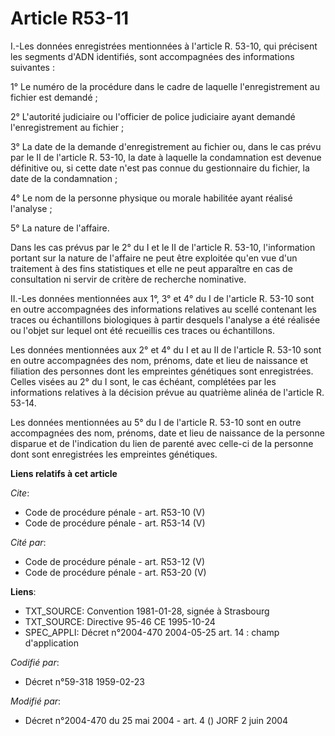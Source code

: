 # Article R53-11

I.-Les données enregistrées mentionnées à l'article R. 53-10, qui précisent les segments d'ADN identifiés, sont accompagnées
des informations suivantes : 

1° Le numéro de la procédure dans le cadre de laquelle l'enregistrement au fichier est demandé ; 

2° L'autorité judiciaire ou l'officier de police judiciaire ayant demandé l'enregistrement au fichier ; 

3° La date de la demande d'enregistrement au fichier ou, dans le cas prévu par le II de l'article R. 53-10, la date à
laquelle la condamnation est devenue définitive ou, si cette date n'est pas connue du gestionnaire du fichier, la date de la
condamnation ; 

4° Le nom de la personne physique ou morale habilitée ayant réalisé l'analyse ; 

5° La nature de l'affaire. 

Dans les cas prévus par le 2° du I et le II de l'article R. 53-10, l'information portant sur la nature de l'affaire ne peut
être exploitée qu'en vue d'un traitement à des fins statistiques et elle ne peut apparaître en cas de consultation ni servir
de critère de recherche nominative. 

II.-Les données mentionnées aux 1°, 3° et 4° du I de l'article R. 53-10 sont en outre accompagnées des informations relatives
au scellé contenant les traces ou échantillons biologiques à partir desquels l'analyse a été réalisée ou l'objet sur lequel
ont été recueillis ces traces ou échantillons. 

Les données mentionnées aux 2° et 4° du I et au II de l'article R. 53-10 sont en outre accompagnées des nom, prénoms, date et
lieu de naissance et filiation des personnes dont les empreintes génétiques sont enregistrées. Celles visées au 2° du I sont,
le cas échéant, complétées par les informations relatives à la décision prévue au quatrième alinéa de l'article R. 53-14. 

Les données mentionnées au 5° du I de l'article R. 53-10 sont en outre accompagnées des nom, prénoms, date et lieu de
naissance de la personne disparue et de l'indication du lien de parenté avec celle-ci de la personne dont sont enregistrées
les empreintes génétiques.

**Liens relatifs à cet article**

_Cite_:

  - Code de procédure pénale - art. R53-10 (V)
  - Code de procédure pénale - art. R53-14 (V)

_Cité par_:

  - Code de procédure pénale - art. R53-12 (V)
  - Code de procédure pénale - art. R53-20 (V)

**Liens**:

  - TXT_SOURCE: Convention 1981-01-28, signée à Strasbourg
  - TXT_SOURCE: Directive 95-46 CE 1995-10-24
  - SPEC_APPLI: Décret n°2004-470 2004-05-25 art. 14 : champ d'application

_Codifié par_:

  - Décret n°59-318 1959-02-23

_Modifié par_:

  - Décret n°2004-470 du 25 mai 2004 - art. 4 () JORF 2 juin 2004
